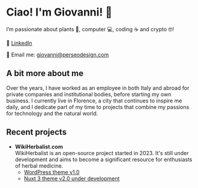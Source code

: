 # Ciao! I'm Giovanni! 👋

I’m passionate about plants 🌱, computer 💻, coding ☕ and crypto 🤓!

🔗 [LinkedIn](https://www.linkedin.com/in/giovannimanetti/)

📧 Email me: giovanni@perseodesign.com

## A bit more about me

Over the years, I have worked as an employee in both Italy and abroad for private companies and institutional bodies, before starting my own business. I currently live in Florence, a city that continues to inspire me daily, and I dedicate part of my time to projects that combine my passions for technology and the natural world.

## Recent projects

- **WikiHerbalist.com**  
  WikiHerbalist is an open-source project started in 2023. It's still under development and aims to become a significant resource for enthusiasts of herbal medicine.  
  - [WordPress theme v1.0](https://github.com/giovannimanetti11/perseowiki)
  - [Nuxt 3 theme v2.0 under development](https://github.com/giovannimanetti11/PerseoNXT)
